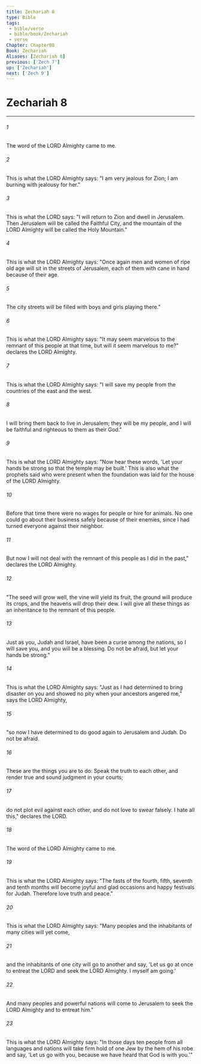 ```yaml
---
title: Zechariah 8
type: Bible
tags:
 - bible/verse
 - bible/book/Zechariah
 - verse
Chapter: Chapter08
Book: Zechariah
Aliases: [Zechariah 8]
previous: ['Zech 7']
up: ['Zechariah']
next: ['Zech 9']
---
```

# Zechariah 8

***


###### 1 
The word of the LORD Almighty came to me. 

###### 2 
This is what the LORD Almighty says: "I am very jealous for Zion; I am burning with jealousy for her." 

###### 3 
This is what the LORD says: "I will return to Zion and dwell in Jerusalem. Then Jerusalem will be called the Faithful City, and the mountain of the LORD Almighty will be called the Holy Mountain." 

###### 4 
This is what the LORD Almighty says: "Once again men and women of ripe old age will sit in the streets of Jerusalem, each of them with cane in hand because of their age. 

###### 5 
The city streets will be filled with boys and girls playing there." 

###### 6 
This is what the LORD Almighty says: "It may seem marvelous to the remnant of this people at that time, but will it seem marvelous to me?" declares the LORD Almighty. 

###### 7 
This is what the LORD Almighty says: "I will save my people from the countries of the east and the west. 

###### 8 
I will bring them back to live in Jerusalem; they will be my people, and I will be faithful and righteous to them as their God." 

###### 9 
This is what the LORD Almighty says: "Now hear these words, 'Let your hands be strong so that the temple may be built.' This is also what the prophets said who were present when the foundation was laid for the house of the LORD Almighty. 

###### 10 
Before that time there were no wages for people or hire for animals. No one could go about their business safely because of their enemies, since I had turned everyone against their neighbor. 

###### 11 
But now I will not deal with the remnant of this people as I did in the past," declares the LORD Almighty. 

###### 12 
"The seed will grow well, the vine will yield its fruit, the ground will produce its crops, and the heavens will drop their dew. I will give all these things as an inheritance to the remnant of this people. 

###### 13 
Just as you, Judah and Israel, have been a curse among the nations, so I will save you, and you will be a blessing. Do not be afraid, but let your hands be strong." 

###### 14 
This is what the LORD Almighty says: "Just as I had determined to bring disaster on you and showed no pity when your ancestors angered me," says the LORD Almighty, 

###### 15 
"so now I have determined to do good again to Jerusalem and Judah. Do not be afraid. 

###### 16 
These are the things you are to do: Speak the truth to each other, and render true and sound judgment in your courts; 

###### 17 
do not plot evil against each other, and do not love to swear falsely. I hate all this," declares the LORD. 

###### 18 
The word of the LORD Almighty came to me. 

###### 19 
This is what the LORD Almighty says: "The fasts of the fourth, fifth, seventh and tenth months will become joyful and glad occasions and happy festivals for Judah. Therefore love truth and peace." 

###### 20 
This is what the LORD Almighty says: "Many peoples and the inhabitants of many cities will yet come, 

###### 21 
and the inhabitants of one city will go to another and say, 'Let us go at once to entreat the LORD and seek the LORD Almighty. I myself am going.' 

###### 22 
And many peoples and powerful nations will come to Jerusalem to seek the LORD Almighty and to entreat him." 

###### 23 
This is what the LORD Almighty says: "In those days ten people from all languages and nations will take firm hold of one Jew by the hem of his robe and say, 'Let us go with you, because we have heard that God is with you.'" 
